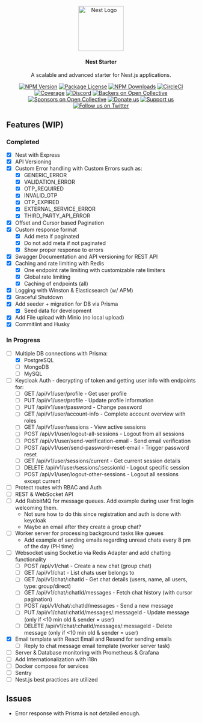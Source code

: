 <p align="center">
  <a href="http://nestjs.com/" target="blank"><img src="https://nestjs.com/img/logo-small.svg" width="120" alt="Nest Logo" /></a>
</p>

[circleci-image]: https://img.shields.io/circleci/build/github/nestjs/nest/master?token=abc123def456
[circleci-url]: https://circleci.com/gh/nestjs/nest

  <h4 align="center">Nest Starter</h4>
  <p align="center">A scalable and advanced starter for Nest.js applications.</p>
    <p align="center">
<a href="https://www.npmjs.com/~nestjscore" target="_blank"><img src="https://img.shields.io/npm/v/@nestjs/core.svg" alt="NPM Version" /></a>
<a href="https://www.npmjs.com/~nestjscore" target="_blank"><img src="https://img.shields.io/npm/l/@nestjs/core.svg" alt="Package License" /></a>
<a href="https://www.npmjs.com/~nestjscore" target="_blank"><img src="https://img.shields.io/npm/dm/@nestjs/common.svg" alt="NPM Downloads" /></a>
<a href="https://circleci.com/gh/nestjs/nest" target="_blank"><img src="https://img.shields.io/circleci/build/github/nestjs/nest/master" alt="CircleCI" /></a>
<a href="https://coveralls.io/github/nestjs/nest?branch=master" target="_blank"><img src="https://coveralls.io/repos/github/nestjs/nest/badge.svg?branch=master#9" alt="Coverage" /></a>
<a href="https://discord.gg/G7Qnnhy" target="_blank"><img src="https://img.shields.io/badge/discord-online-brightgreen.svg" alt="Discord"/></a>
<a href="https://opencollective.com/nest#backer" target="_blank"><img src="https://opencollective.com/nest/backers/badge.svg" alt="Backers on Open Collective" /></a>
<a href="https://opencollective.com/nest#sponsor" target="_blank"><img src="https://opencollective.com/nest/sponsors/badge.svg" alt="Sponsors on Open Collective" /></a>
  <a href="https://paypal.me/kamilmysliwiec" target="_blank"><img src="https://img.shields.io/badge/Donate-PayPal-ff3f59.svg" alt="Donate us"/></a>
    <a href="https://opencollective.com/nest#sponsor"  target="_blank"><img src="https://img.shields.io/badge/Support%20us-Open%20Collective-41B883.svg" alt="Support us"></a>
  <a href="https://twitter.com/nestframework" target="_blank"><img src="https://img.shields.io/twitter/follow/nestframework.svg?style=social&label=Follow" alt="Follow us on Twitter"></a>
</p>
  <!--[![Backers on Open Collective](https://opencollective.com/nest/backers/badge.svg)](https://opencollective.com/nest#backer)
  [![Sponsors on Open Collective](https://opencollective.com/nest/sponsors/badge.svg)](https://opencollective.com/nest#sponsor)-->

## Features (WIP)

### Completed

- [x] Nest with Express
- [x] API Versioning
- [x] Custom Error handling with Custom Errors such as:
  - [x] GENERIC_ERROR
  - [x] VALIDATION_ERROR
  - [x] OTP_REQUIRED
  - [x] INVALID_OTP
  - [x] OTP_EXPIRED
  - [x] EXTERNAL_SERVICE_ERROR
  - [x] THIRD_PARTY_API_ERROR
- [x] Offset and Cursor based Pagination
- [x] Custom response format
  - [x] Add meta if paginated
  - [x] Do not add meta if not paginated
  - [x] Show proper response to errors
- [x] Swagger Documentation and API versioning for REST API
- [x] Caching and rate limiting with Redis
  - [x] One endpoint rate limiting with customizable rate limiters
  - [x] Global rate limiting
  - [x] Caching of endpoints (all)
- [x] Logging with Winston & Elasticsearch (w/ APM)
- [x] Graceful Shutdown
- [x] Add seeder + migration for DB via Prisma
  - [x] Seed data for development
- [x] Add File upload with Minio (no local upload)
- [x] Commitlint and Husky

### In Progress

- [ ] Multiple DB connections with Prisma:
  - [x] PostgreSQL
  - [ ] MongoDB
  - [ ] MySQL
- [ ] Keycloak Auth - decrypting of token and getting user info with endpoints for:
  - [ ] GET /api/v1/user/profile - Get user profile
  - [ ] PUT /api/v1/user/profile - Update profile information
  - [ ] PUT /api/v1/user/password - Change password
  - [ ] GET /api/v1/user/account-info - Complete account overview with roles
  - [ ] GET /api/v1/user/sessions - View active sessions
  - [ ] POST /api/v1/user/logout-all-sessions - Logout from all sessions
  - [ ] POST /api/v1/user/send-verification-email - Send email verification
  - [ ] POST /api/v1/user/send-password-reset-email - Trigger password reset
  - [ ] GET /api/v1/user/sessions/current - Get current session details
  - [ ] DELETE /api/v1/user/sessions/:sessionId - Logout specific session
  - [ ] POST /api/v1/user/logout-other-sessions - Logout all sessions except current
- [ ] Protect routes with RBAC and Auth
- [ ] REST & WebSocket API
- [ ] Add RabbitMQ for message queues. Add example during user first login welcoming them.
  - Not sure how to do this since registration and auth is done with keycloak
  - Maybe an email after they create a group chat?
- [ ] Worker server for processing background tasks like queues
  - Add example of sending emails regarding unread chats every 8 pm of the day (PH time)
- [ ] Websocket using Socket.io via Redis Adapter and add chatting functionality
  - [ ] POST /api/v1/chat - Create a new chat (group chat)
  - [ ] GET /api/v1/chat - List chats user belongs to
  - [ ] GET /api/v1/chat/:chatId - Get chat details (users, name, all users, type: group/direct)
  - [ ] GET /api/v1/chat/:chatId/messages - Fetch chat history (with cursor pagination)
  - [ ] POST /api/v1/chat/:chatId/messages - Send a new message
  - [ ] PUT /api/v1/chat/:chatId/messages/:messageId - Update message (only if <10 min old & sender = user)
  - [ ] DELETE /api/v1/chat/:chatId/messages/:messageId - Delete message (only if <10 min old & sender = user)
- [x] Email template with React Email and Resend for sending emails
  - [ ] Reply to chat message email template (worker server task)
- [ ] Server & Database monitoring with Prometheus & Grafana
- [ ] Add Internationalization with i18n
- [ ] Docker compose for services
- [ ] Sentry
- [ ] Nest.js best practices are utilized

## Issues
- Error response with Prisma is not detailed enough.
